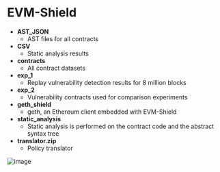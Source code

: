 # EVM-Shield

- **AST_JSON**
  - AST files for all contracts
- **CSV**
  - Static analysis results
- **contracts**
  - All contract datasets
- **exp_1**
  - Replay vulnerability detection results for 8 million blocks
- **exp_2**
  - Vulnerability contracts used for comparison experiments
- **geth_shield**
  - geth, an Ethereum client embedded with EVM-Shield
- **static_analysis**
  - Static analysis is performed on the contract code and the abstract syntax tree
- **translator.zip**
  - Policy translator

![image](https://github.com/helloswx/EVM-Shield/assets/52559342/cc894397-8d5e-4a67-b301-182dba3c8f29)
